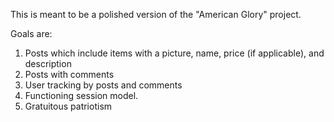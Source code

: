 This is meant to be a polished version of the "American Glory" project.

Goals are:

1) Posts which include items with a picture, name, price (if applicable), and description
2) Posts with comments
3) User tracking by posts and comments
4) Functioning session model.
5) Gratuitous patriotism
